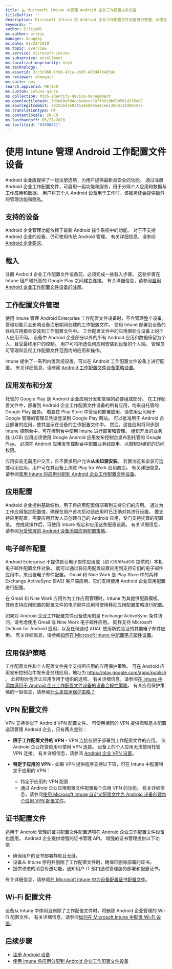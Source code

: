 ```yaml
---
title: 在 Microsoft Intune 中管理 Android 企业工作配置文件设备
titleSuffix: ''
description: Microsoft Intune 对 Android 企业工作配置文件设备进行管理，以便在用户将其个人 Android 设备用于工作时提供其他管理功能和隐私。
keywords: ''
author: ErikjeMS
ms.author: erikje
manager: dougeby
ms.date: 01/22/2019
ms.topic: overview
ms.service: microsoft-intune
ms.subservice: enrollment
ms.localizationpriority: high
ms.technology: ''
ms.assetid: 2cc3c960-1fdd-47ca-a693-420d47b403de
ms.reviewer: chmaguir
ms.suite: ems
search.appverid: MET150
ms.custom: intune-azure
ms.collection: M365-identity-device-management
ms.openlocfilehash: 3d9e60a9d4ca6edecc7aff881db680501d265e07
ms.sourcegitcommit: 302556d3b03f1a4eb9a5a9ce6138b8119d901575
ms.translationtype: HT
ms.contentlocale: zh-CN
ms.lasthandoff: 05/27/2020
ms.locfileid: "83990451"
---
```

# <a name="manage-android-work-profile-devices-with-intune"></a>使用 Intune 管理 Android 工作配置文件设备

Android 企业版提供了一组注册选项，为用户提供最新且安全的功能。 通过注册 Android 企业工作配置文件，可启用一组功能和服务，用于分隔个人应用和数据与工作应用和数据。 用户将其个人 Android 设备用于工作时，该服务还会提供额外的管理功能和隐私。 

## <a name="supported-devices"></a>支持的设备

Android 企业管理功能依赖于最新 Android 操作系统中的功能。 对于不支持 Android 企业的设备，仍可使用传统 Android 管理。 有关详细信息，请参阅 [Android 企业要求](https://support.google.com/work/android/answer/6174145?hl=en&ref_topic=6151012)。

## <a name="onboarding"></a>载入

注册 Android 企业工作配置文件设备前，必须完成一些载入步骤。 这些步骤在 Intune 租户和托管的 Google Play 之间建立连接。 有关详细信息，请参阅[启用 Android 企业工作配置文件设备的注册](android-work-profile-enroll.md)。

## <a name="work-profile-management"></a>工作配置文件管理

使用 Intune 管理 Android Enterprise 工作配置文件设备时，不会管理整个设备。 管理功能只会影响设备注册期间创建的工作配置文件。 使用 Intune 部署到设备的任何应用都会安装到工作配置文件中。 工作配置文件中的应用图标与设备上的个人应用不同。 设备中 Android 企业部分以外的所有 Android 应用和数据保留为个人，且受最终用户的控制。 用户可将所选任何应用安装到设备的个人端。 管理员可管理和监视工作配置文件范围内的应用和操作。

Intune 提供了一系列内置常规设置，可以在 Android 工作配置文件设备上进行配置。 有关详细信息，请参阅 [Android 工作配置文件设备策略设置](../protect/compliance-policy-create-android-for-work.md)。

## <a name="app-publishing-and-distribution"></a>应用发布和分发

托管的 Google Play 是 Android 企业应用分发和管理的必要组成部分。 在工作配置文件中，部署到 Android 企业工作配置文件设备的所有应用，均来自托管的 Google Play 服务。 若要在 Play Store 中管理和部署应用，请使用公司用于 Google 管理的管理员凭据登录到 Google Play 网站。 可以批准用于 Android 企业部署的应用，使其显示在设备的工作配置文件中。 然后，这些应用将同步到 Intune 控制台中，可在控制台中使用 Intune 进行部署和管理。 组织开发的业务线 (LOB) 应用必须使用 Google Android 应用发布控制台发布到托管的 Google Play。 必须在 Android 应用发布控制台中配置业务线应用，以限制对组织的访问权限。

应用安装无需用户交互，且不要求用户允许**从未知源安装**。 若要浏览和安装可选或可用应用，用户可在其设备上浏览 Play for Work 应用商店。 有关详细信息，请参阅[使用 Intune 将应用分配到 Android 企业工作配置文件设备](../apps/apps-add-android-for-work.md)。

## <a name="app-configuration"></a>应用配置

Android 企业提供基础结构，用于将应用配置值部署到支持它们的应用。 通过为工作应用指定配置值，确保在用户首次启动该应用时已正确对其进行设置。 要支持应用配置，需要应用开发人员创建自己的 Android 应用，专门支持托管的配置值。 完成此操作后，可使用 Intune 指定和应用这些配置设置。 有关详细信息，请参阅[为受管理的 Android 设备添加应用配置策略](../apps/app-configuration-policies-use-android.md)。

## <a name="email-configuration"></a>电子邮件配置

Android Enterprise 不提供默认电子邮件应用或（如 iOS/iPadOS 提供的）本机电子邮件配置文件对象。 而可以通过将应用配置设置应用到支持它们的电子邮件应用中，来设置电子邮件配置。 Gmail 和 Nine Work 是 Play Store 中的两种 Exchange ActiveSync (EAS) 客户端应用，它们支持使用 Android 企业应用配置进行配置。

在 Gmail 和 Nine Work 应用作为工作应用管理时，Intune 为其提供配置模板。 其他支持应用配置的配置文件的电子邮件应用可使用移动应用配置策略进行配置。

如果对 Android 企业工作配置文件设备使用的是 Exchange ActiveSync 条件访问，请考虑使用 Gmail 或 Nine Work 电子邮件应用。 同样支持 Microsoft Outlook for Android 应用，以及任何通过 ADAL 使用新式验证的其他电子邮件应用。 有关详细信息，请参阅[如何在 Microsoft Intune 中配置电子邮件设置](../configuration/email-settings-configure.md)。

## <a name="app-protection-policies"></a>应用保护策略

工作配置文件和个人配置文件完全支持所应用的应用保护策略。 可在 Android 应用发布控制台中发布业务线应用，地址为 https://play.google.com/apps/publish 。 此控制台包含让应用专用于组织的选项。 有关详细信息，请参阅[在 Intune 中添加适用于 Android 企业工作配置文件设备的设备合规性策略](../protect/compliance-policy-create-android-for-work.md)。 有关应用保护策略的一般信息，请参阅[什么是应用保护策略？](../apps/app-protection-policy.md)

## <a name="vpn-profiles"></a>VPN 配置文件

VPN 支持类似于 Android VPN 配置文件。 可使用相同的 VPN 提供商和基本配置选项管理 Android 企业，只有两点差别：

- **限于工作配置文件的 VPN** - VPN 连接仅限于部署到工作配置文件的应用。 仅 Android 企业托管应用可使用 VPN 连接。 设备上的个人应用无法使用托管 VPN 连接。 有关详细信息，请参阅 [Android 企业 VPN 设置](../configuration/vpn-settings-android-enterprise.md)。

- **特定于应用的 VPN** - 如果 VPN 提供程序支持以下项，可在 Intune 中配置特定于应用的 VPN：
  - 特定于应用的 VPN 配置
  - 通过 Android 企业应用配置文件配置每个应用 VPN 的功能。
  有关详细信息，请参阅[使用 Microsoft Intune 自定义配置文件为 Android 设备创建每个应用 VPN 配置文件](../configuration/android-pulse-secure-per-app-vpn.md)。

## <a name="certificate-profiles"></a>证书配置文件

适用于 Android 管理的证书配置文件配置选项在 Android 企业工作配置文件设备也适用。 Android 企业提供增强的证书管理 API。 增强的证书管理提供以下功能：

- 确保用户的证书部署静默且无缝。
- 设备从 Intune 停用并删除了工作配置文件时，确保已删除部署的证书。
- 提供改进的消息传送功能，通知用户 IT 部门通过管理服务部署和配置证书。

有关详细信息，请参阅[在 Microsoft Intune 中为设备配置证书配置文件](../protect/certificates-configure.md)。

## <a name="wi-fi-profiles"></a>Wi-Fi 配置文件

设备从 Intune 中停用且删除了工作配置文件时，将删除 Android 企业管理的 Wi-Fi 配置文件。 有关详细信息，请参阅[如何在 Microsoft Intune 中配置 Wi-Fi 设置](../configuration/wi-fi-settings-configure.md)。

## <a name="next-steps"></a>后续步骤
- [注册 Android 设备](android-enroll.md)
- [使用 Intune 将应用分配到 Android 企业工作配置文件设备](../apps/apps-add-android-for-work.md)
